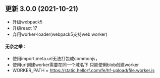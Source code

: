 ## 更新 3.0.0 (2021-10-21)

- 升级webpack5
- 升级react 17
- 弃用worker-loader(webpack5支持web worker)

#### 无奈之举：
- 使用import.meta.url无法打包成commonjs，
- 使用url创建worker需要在同一个域名下
只能使用blob创建worker
- WORKER_PATH = https://static.hellorf.com/fe/hf-upload/file.worker.js
  
